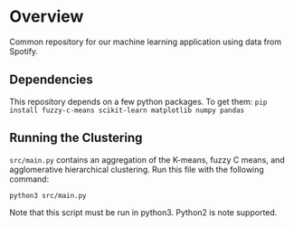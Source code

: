 # Overview

Common repository for our machine learning application using data from Spotify.

## Dependencies

This repository depends on a few python packages. To get them:
`pip install fuzzy-c-means scikit-learn matplotlib numpy pandas`

## Running the Clustering
`src/main.py` contains an aggregation of the K-means, fuzzy C means, and agglomerative hierarchical clustering. Run this file with the following command:

`python3 src/main.py`

Note that this script must be run in python3. Python2 is note supported.
